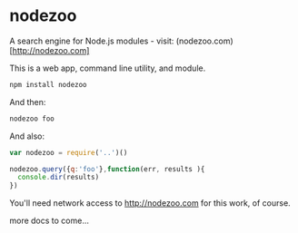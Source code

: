 nodezoo
=======

A search engine for Node.js modules - visit: (nodezoo.com)[http://nodezoo.com]

This is a web app, command line utility, and module. 


```sh
npm install nodezoo
```

And then:
```sh
nodezoo foo
```

And also:

```javascript
var nodezoo = require('..')()

nodezoo.query({q:'foo'},function(err, results ){
  console.dir(results)
})
```

You'll need network access to http://nodezoo.com for this work, of course.


more docs to come...




